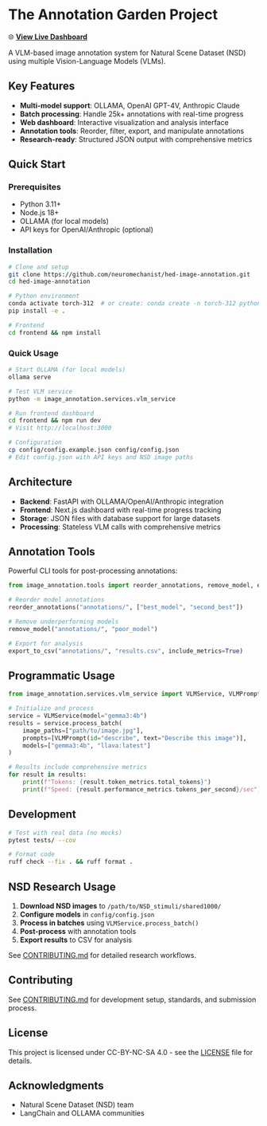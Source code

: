 # The Annotation Garden Project

🌐 **[View Live Dashboard](https://neuromechanist.github.io/image-annotation)**

A VLM-based image annotation system for Natural Scene Dataset (NSD) using multiple Vision-Language Models (VLMs).

## Key Features

- **Multi-model support**: OLLAMA, OpenAI GPT-4V, Anthropic Claude
- **Batch processing**: Handle 25k+ annotations with real-time progress
- **Web dashboard**: Interactive visualization and analysis interface
- **Annotation tools**: Reorder, filter, export, and manipulate annotations
- **Research-ready**: Structured JSON output with comprehensive metrics

## Quick Start

### Prerequisites

- Python 3.11+
- Node.js 18+
- OLLAMA (for local models)
- API keys for OpenAI/Anthropic (optional)

### Installation

```bash
# Clone and setup
git clone https://github.com/neuromechanist/hed-image-annotation.git
cd hed-image-annotation

# Python environment
conda activate torch-312  # or create: conda create -n torch-312 python=3.12
pip install -e .

# Frontend
cd frontend && npm install
```

### Quick Usage

```bash
# Start OLLAMA (for local models)
ollama serve

# Test VLM service
python -m image_annotation.services.vlm_service

# Run frontend dashboard
cd frontend && npm run dev
# Visit http://localhost:3000

# Configuration
cp config/config.example.json config/config.json
# Edit config.json with API keys and NSD image paths
```

## Architecture

- **Backend**: FastAPI with OLLAMA/OpenAI/Anthropic integration
- **Frontend**: Next.js dashboard with real-time progress tracking  
- **Storage**: JSON files with database support for large datasets
- **Processing**: Stateless VLM calls with comprehensive metrics

## Annotation Tools

Powerful CLI tools for post-processing annotations:

```python
from image_annotation.tools import reorder_annotations, remove_model, export_to_csv

# Reorder model annotations
reorder_annotations("annotations/", ["best_model", "second_best"])

# Remove underperforming models
remove_model("annotations/", "poor_model")

# Export for analysis
export_to_csv("annotations/", "results.csv", include_metrics=True)
```

## Programmatic Usage

```python
from image_annotation.services.vlm_service import VLMService, VLMPrompt

# Initialize and process
service = VLMService(model="gemma3:4b")
results = service.process_batch(
    image_paths=["path/to/image.jpg"],
    prompts=[VLMPrompt(id="describe", text="Describe this image")],
    models=["gemma3:4b", "llava:latest"]
)

# Results include comprehensive metrics
for result in results:
    print(f"Tokens: {result.token_metrics.total_tokens}")
    print(f"Speed: {result.performance_metrics.tokens_per_second}/sec")
```

## Development

```bash
# Test with real data (no mocks)
pytest tests/ --cov

# Format code
ruff check --fix . && ruff format .
```


## NSD Research Usage

1. **Download NSD images** to `/path/to/NSD_stimuli/shared1000/`
2. **Configure models** in `config/config.json`
3. **Process in batches** using `VLMService.process_batch()`
4. **Post-process** with annotation tools
5. **Export results** to CSV for analysis

See [CONTRIBUTING.md](CONTRIBUTING.md) for detailed research workflows.

## Contributing

See [CONTRIBUTING.md](CONTRIBUTING.md) for development setup, standards, and submission process.

## License

This project is licensed under CC-BY-NC-SA 4.0 - see the [LICENSE](LICENSE) file for details.

## Acknowledgments

- Natural Scene Dataset (NSD) team
- LangChain and OLLAMA communities